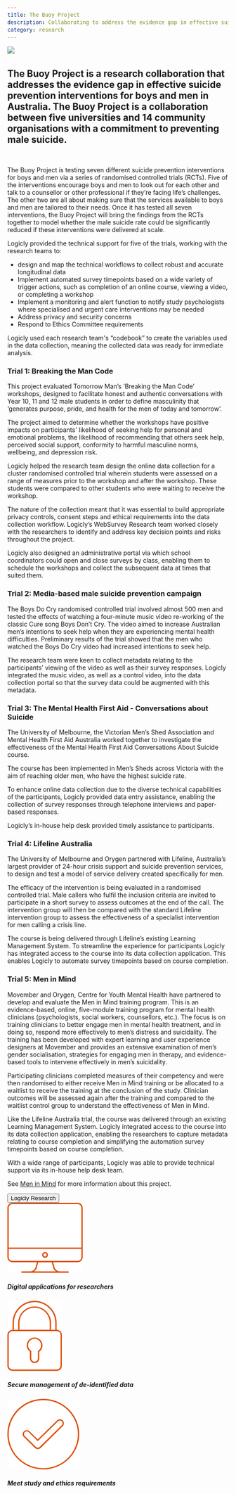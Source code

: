 ```yaml
---
title: The Buoy Project
description: Collaborating to address the evidence gap in effective suicide prevention interventions for boys and men in Australia. 
category: research
---
```


<div class="grid grid-cols-12 gap-0 lg:gap-8">

<div class="col-span-12 project-images">
  <img src="/Projects/Images/3_UoM_Medical_School’s_Department_of_General_Practice/University-of-melbourne-medical-school-department-of-general-practice.jpg" />
</div>


<div class="col-span-12 lg:col-span-9 lg:order-2 project-text">
<div>

## The Buoy Project is a research collaboration that addresses the evidence gap in effective suicide prevention interventions for boys and men in Australia. The Buoy Project is a collaboration between five universities and 14 community organisations with a commitment to preventing male suicide.

</br>

The Buoy Project is testing seven different suicide prevention interventions for boys and men via a series of randomised controlled trials (RCTs). Five of the interventions encourage boys and men to look out for each other and talk to a counsellor or other professional if they’re facing life’s challenges. The other two are all about making sure that the services available to boys and men are tailored to their needs. Once it has tested all seven interventions, the Buoy Project will bring the findings from the RCTs together to model whether the male suicide rate could be significantly reduced if these interventions were delivered at scale.

Logicly provided the technical support for five of the trials, working with the research teams to:
<div class="blog-text-list">
   <ul> 
      <li>design and map the technical workflows to collect robust and accurate longitudinal data</li>
      <li> Implement automated survey timepoints based on a wide variety of trigger actions, such as completion of an online course, viewing a video, or completing a workshop</li>
      <li>Implement a monitoring and alert function to notify study psychologists where specialised and urgent care interventions may be needed</li>
      <li>Address privacy and security concerns</li>
      <li>Respond to Ethics Committee requirements</li>
    </ul>
</div>

Logicly used each research team's “codebook” to create the variables used in the data collection, meaning the collected data was ready for immediate analysis. 

### Trial 1: Breaking the Man Code

This project evaluated Tomorrow Man’s ‘Breaking the Man Code’ workshops, designed to facilitate honest and authentic conversations with Year 10, 11 and 12 male students in order to define masculinity that ‘generates purpose, pride, and health for the men of today and tomorrow’. 

The project aimed to determine whether the workshops have positive impacts on participants' likelihood of seeking help for personal and emotional problems, the likelihood of recommending that others seek help, perceived social support, conformity to harmful masculine norms, wellbeing, and depression risk.

Logicly helped the research team design the online data collection for a cluster randomised controlled trial wherein students were assessed on a range of measures prior to the workshop and after the workshop. These students were compared to other students who were waiting to receive the workshop.

The nature of the collection meant that it was essential to build appropriate privacy controls, consent steps and ethical requirements into the data collection workflow. Logicly’s WebSurvey Research team worked closely with the researchers to identify and address key decision points and risks throughout the project. 

Logicly also designed an administrative portal via which school coordinators could open and close surveys by class, enabling them to schedule the workshops and collect the subsequent data at times that suited them.

### Trial 2: Media-based male suicide prevention campaign

The Boys Do Cry randomised controlled trial involved almost 500 men and tested the effects of watching a four-minute music video re-working of the classic Cure song Boys Don’t Cry. The video aimed to increase Australian men’s intentions to seek help when they are experiencing mental health difficulties. Preliminary results of the trial showed that the men who watched the Boys Do Cry video had increased intentions to seek help.

The research team were keen to collect metadata relating to the participants’ viewing of the video as well as their survey responses. Logicly integrated the music video, as well as a control video, into the data collection portal so that the survey data could be augmented with this metadata. 

### Trial 3: The Mental Health First Aid - Conversations about Suicide 

The University of Melbourne, the Victorian Men’s Shed Association and Mental Health First Aid Australia worked together to investigate the effectiveness of the Mental Health First Aid Conversations About Suicide course.

The course has been implemented in Men’s Sheds across Victoria with the aim of reaching older men, who have the highest suicide rate. 

To enhance online data collection due to the diverse technical capabilities of the participants, Logicly provided data entry assistance, enabling the collection of survey responses through telephone interviews and paper-based responses.

Logicly’s in-house help desk provided timely assistance to participants.

### Trial 4: Lifeline Australia

The University of Melbourne and Orygen partnered with Lifeline, Australia’s largest provider of 24-hour crisis support and suicide prevention services, to design and test a model of service delivery created specifically for men.

The efficacy of the intervention is being evaluated in a randomised controlled trial. Male callers who fulfil the inclusion criteria are invited to participate in a short survey to assess outcomes at the end of the call. The intervention group will then be compared with the standard Lifeline intervention group to assess the effectiveness of a specialist intervention for men calling a crisis line. 

The course is being delivered through Lifeline’s existing Learning Management System. To streamline the experience for participants Logicly has integrated access to the course into its data collection application. This enables Logicly to automate survey timepoints based on course completion.

### Trial 5: Men in Mind

Movember and Orygen, Centre for Youth Mental Health have partnered to develop and evaluate the Men in Mind training program. This is an evidence-based, online, five-module training program for mental health clinicians (psychologists, social workers, counsellors, etc.). The focus is on training clinicians to better engage men in mental health treatment, and in doing so, respond more effectively to men’s distress and suicidality. The training has been developed with expert learning and user experience designers at Movember and provides an extensive examination of men’s gender socialisation, strategies for engaging men in therapy, and evidence-based tools to intervene effectively in men’s suicidality.

Participating clinicians completed measures of their competency and were then randomised to either receive Men in Mind training or be allocated to a waitlist to receive the training at the conclusion of the study. Clinician outcomes will be assessed again after the training and compared to the waitlist control group to understand the effectiveness of Men in Mind.

Like the Lifeline Australia trial, the course was delivered through an existing Learning Management System. Logicly integrated access to the course into its data collection application, enabling the researchers to capture metadata relating to course completion and simplifying the automation survey timepoints based on course completion.

With a wide range of participants, Logicly was able to provide technical support via its in-house help desk team.

See <a href="/projects#movember">Men in Mind</a> for more information about this project.

<a href="/research" class="block w-48 h-12 my-5 font-medium text-center text-white tt-lc bg-logiclyorange hover:bg-logiclyhover">
  <button class="w-full h-full">Logicly Research</button>
</a>

</div>
</div>


<div class="col-span-12 lg:col-span-3 lg:order-1 icons-sidebar">
<div>
<img src="/Projects/Icons/2_UoM_Centre_for_mental_health/Digital_appliactions_for-researchers.svg" />

##### Digital applications for researchers
</div>

<div>
<img src="/Projects/Icons/2_UoM_Centre_for_mental_health/Secure_management_of_deidentified_data.svg" />

##### Secure management of de-identified data
</div>

<div class="icons-sidebar-last">
<img src="/Projects/Icons/2_UoM_Centre_for_mental_health/Meet_study_and_ethical_requirements.svg" />

##### Meet study and ethics requirements
</div>
</div>

</div>

